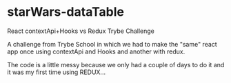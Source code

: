 # starWars-dataTable
React contextApi+Hooks vs Redux Trybe Challenge

A challenge from Trybe School in which we had to make the "same" react app once using contextApi and Hooks and another with redux.

The code is a little messy because we only had a couple of days to do it and it was my first time using REDUX...
